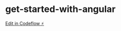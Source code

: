 # get-started-with-angular

[Edit in Codeflow ⚡️](https://stackblitz.com/~/github.com/maxiinsfran/get-started-with-angular)